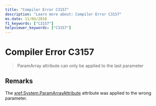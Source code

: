 ```yaml
---
title: "Compiler Error C3157"
description: "Learn more about: Compiler Error C3157"
ms.date: 11/04/2016
f1_keywords: ["C3157"]
helpviewer_keywords: ["C3157"]
---
```

# Compiler Error C3157

> ParamArray attribute can only be applied to the last parameter

## Remarks

The <xref:System.ParamArrayAttribute> attribute was applied to the wrong parameter.
